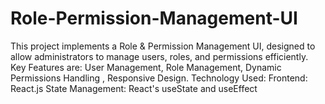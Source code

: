 # Role-Permission-Management-UI
This project implements a Role &amp; Permission Management UI, designed to allow administrators to manage users, roles, and permissions efficiently. Key Features are: User Management, Role Management, Dynamic Permissions Handling , Responsive Design. Technology Used: Frontend: React.js  State Management: React's useState and useEffect
